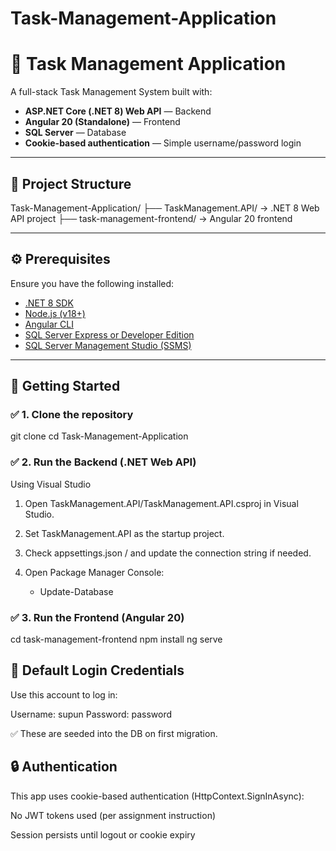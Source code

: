 # Task-Management-Application
 
# 📝 Task Management Application

A full-stack Task Management System built with:

- **ASP.NET Core (.NET 8) Web API** — Backend
- **Angular 20 (Standalone)** — Frontend
- **SQL Server** — Database
- **Cookie-based authentication** — Simple username/password login

---

## 📁 Project Structure

Task-Management-Application/
├── TaskManagement.API/ → .NET 8 Web API project
├── task-management-frontend/ → Angular 20 frontend

---

## ⚙️ Prerequisites

Ensure you have the following installed:

- [.NET 8 SDK](https://dotnet.microsoft.com/en-us/download)
- [Node.js (v18+)](https://nodejs.org)
- [Angular CLI](https://angular.io/cli)
- [SQL Server Express or Developer Edition](https://www.microsoft.com/en-us/sql-server/sql-server-downloads)
- [SQL Server Management Studio (SSMS)](https://aka.ms/ssmsfullsetup)

---

## 🚀 Getting Started

### ✅ 1. Clone the repository

git clone <your-repo-url>
cd Task-Management-Application

### ✅ 2. Run the Backend (.NET Web API)

Using Visual Studio

1. Open TaskManagement.API/TaskManagement.API.csproj in Visual Studio.

2. Set TaskManagement.API as the startup project.

3. Check appsettings.json /  and update the connection string if needed.

4. Open Package Manager Console:
   - Update-Database

### ✅ 3. Run the Frontend (Angular 20)

cd task-management-frontend
npm install
ng serve    


## 👤 Default Login Credentials

Use this account to log in:

  Username: supun
  Password: password

✅ These are seeded into the DB on first migration.


## 🔒 Authentication
This app uses cookie-based authentication (HttpContext.SignInAsync):

No JWT tokens used (per assignment instruction)

Session persists until logout or cookie expiry